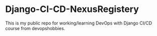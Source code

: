 # Django-CI-CD-NexusRegistery
This is my public repo for working/learning DevOps with Django CI/CD course from devopshobbies.
